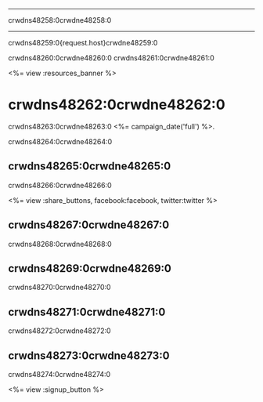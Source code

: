 * * *

crwdns48258:0crwdne48258:0

* * *

crwdns48259:0{request.host}crwdne48259:0

crwdns48260:0crwdne48260:0 crwdns48261:0crwdne48261:0

<%= view :resources_banner %>

# crwdns48262:0crwdne48262:0

crwdns48263:0crwdne48263:0 <%= campaign_date('full') %>.

crwdns48264:0crwdne48264:0

## crwdns48265:0crwdne48265:0

crwdns48266:0crwdne48266:0

<%= view :share_buttons, facebook:facebook, twitter:twitter %>

## crwdns48267:0crwdne48267:0

crwdns48268:0crwdne48268:0

## crwdns48269:0crwdne48269:0

crwdns48270:0crwdne48270:0

## crwdns48271:0crwdne48271:0

crwdns48272:0crwdne48272:0

## crwdns48273:0crwdne48273:0

crwdns48274:0crwdne48274:0

<%= view :signup_button %>